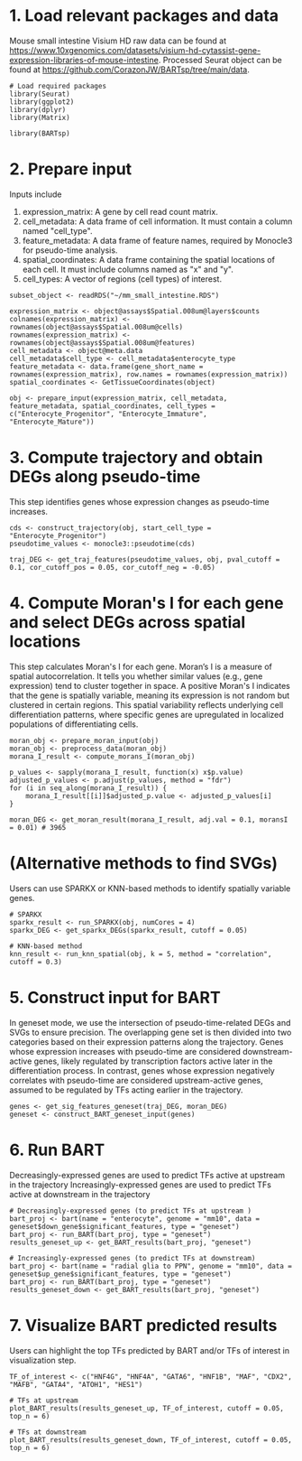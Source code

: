 # 1. Load relevant packages and data

 Mouse small intestine Visium HD raw data can be found at https://www.10xgenomics.com/datasets/visium-hd-cytassist-gene-expression-libraries-of-mouse-intestine. Processed Seurat object can be found at https://github.com/CorazonJW/BARTsp/tree/main/data.
 
```{r}
# Load required packages
library(Seurat)
library(ggplot2)
library(dplyr)
library(Matrix)

library(BARTsp)
```

# 2. Prepare input

Inputs include
1. expression_matrix: A gene by cell read count matrix. 
2. cell_metadata: A data frame of cell information. It must contain a column named "cell_type". 
3. feature_metadata: A data frame of feature names, required by Monocle3 for pseudo-time analysis. 
4. spatial_coordinates: A data frame containing the spatial locations of each cell. It must include columns named as "x" and "y". 
5. cell_types: A vector of regions (cell types) of interest. 

```{r}
subset_object <- readRDS("~/mm_small_intestine.RDS")

expression_matrix <- object@assays$Spatial.008um@layers$counts
colnames(expression_matrix) <- rownames(object@assays$Spatial.008um@cells)
rownames(expression_matrix) <- rownames(object@assays$Spatial.008um@features)
cell_metadata <- object@meta.data
cell_metadata$cell_type <- cell_metadata$enterocyte_type
feature_metadata <- data.frame(gene_short_name = rownames(expression_matrix), row.names = rownames(expression_matrix))
spatial_coordinates <- GetTissueCoordinates(object)

obj <- prepare_input(expression_matrix, cell_metadata, feature_metadata, spatial_coordinates, cell_types = c("Enterocyte_Progenitor", "Enterocyte_Immature", "Enterocyte_Mature"))
```

# 3. Compute trajectory and obtain DEGs along pseudo-time

This step identifies genes whose expression changes as pseudo-time increases. 

```{r}
cds <- construct_trajectory(obj, start_cell_type = "Enterocyte_Progenitor")
pseudotime_values <- monocle3::pseudotime(cds)

traj_DEG <- get_traj_features(pseudotime_values, obj, pval_cutoff = 0.1, cor_cutoff_pos = 0.05, cor_cutoff_neg = -0.05)
```

# 4. Compute Moran's I for each gene and select DEGs across spatial locations

This step calculates Moran's I for each gene. Moran’s I is a measure of spatial autocorrelation. It tells you whether similar values (e.g., gene expression) tend to cluster together in space. A positive Moran's I indicates that the gene is spatially variable, meaning its expression is not random but clustered in certain regions. This spatial variability reflects underlying cell differentiation patterns, where specific genes are upregulated in localized populations of differentiating cells.

```{r}
moran_obj <- prepare_moran_input(obj)
moran_obj <- preprocess_data(moran_obj)
morana_I_result <- compute_morans_I(moran_obj)

p_values <- sapply(morana_I_result, function(x) x$p.value)
adjusted_p_values <- p.adjust(p_values, method = "fdr")
for (i in seq_along(morana_I_result)) {
    morana_I_result[[i]]$adjusted_p.value <- adjusted_p_values[i]
}

moran_DEG <- get_moran_result(morana_I_result, adj.val = 0.1, moransI = 0.01) # 3965
```

# (Alternative methods to find SVGs)

Users can use SPARKX or KNN-based methods to identify spatially variable genes. 

```{r}
# SPARKX
sparkx_result <- run_SPARKX(obj, numCores = 4)
sparkx_DEG <- get_sparkx_DEGs(sparkx_result, cutoff = 0.05)

# KNN-based method
knn_result <- run_knn_spatial(obj, k = 5, method = "correlation", cutoff = 0.3)
```

# 5. Construct input for BART

In geneset mode, we use the intersection of pseudo-time-related DEGs and SVGs to ensure precision. The overlapping gene set is then divided into two categories based on their expression patterns along the trajectory. Genes whose expression increases with pseudo-time are considered downstream-active genes, likely regulated by transcription factors active later in the differentiation process. In contrast, genes whose expression negatively correlates with pseudo-time are considered upstream-active genes, assumed to be regulated by TFs acting earlier in the trajectory.

```{r}
genes <- get_sig_features_geneset(traj_DEG, moran_DEG)
geneset <- construct_BART_geneset_input(genes)
```

# 6. Run BART

Decreasingly-expressed genes are used to predict TFs active at upstream in the trajectory
Increasingly-expressed genes are used to predict TFs active at downstream in the trajectory

```{r}
# Decreasingly-expressed genes (to predict TFs at upstream )
bart_proj <- bart(name = "enterocyte", genome = "mm10", data = geneset$down_gene$significant_features, type = "geneset")
bart_proj <- run_BART(bart_proj, type = "geneset")
results_geneset_up <- get_BART_results(bart_proj, "geneset")

# Increasingly-expressed genes (to predict TFs at downstream)
bart_proj <- bart(name = "radial glia to PPN", genome = "mm10", data = geneset$up_gene$significant_features, type = "geneset")
bart_proj <- run_BART(bart_proj, type = "geneset")
results_geneset_down <- get_BART_results(bart_proj, "geneset")
```


# 7. Visualize BART predicted results

Users can highlight the top TFs predicted by BART and/or TFs of interest in visualization step. 

```{r}
TF_of_interest <- c("HNF4G", "HNF4A", "GATA6", "HNF1B", "MAF", "CDX2", "MAFB", "GATA4", "ATOH1", "HES1")

# TFs at upstream
plot_BART_results(results_geneset_up, TF_of_interest, cutoff = 0.05, top_n = 6)

# TFs at downstream
plot_BART_results(results_geneset_down, TF_of_interest, cutoff = 0.05, top_n = 6)
```
